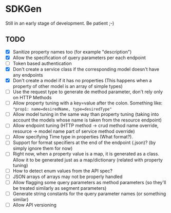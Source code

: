 # SDKGen
Still in an early stage of development. Be patient ;-)

## TODO
- [x] Sanitize property names too (for example "description")
- [x] Allow the specification of query parameters per each endpoint
- [ ] Token based authentication
- [x] Don't create a service class if the corresponding model doesn't have any endpoints
- [x] Don't create a model if it has no properties (This happens when a property of other model is an array of simple types)
- [ ] Use the request type to generate de method parameter, don't rely only on HTTP Methods
- [ ] Allow property tuning with a key=value after the colon. Something like: `"prop1: name=desiredName, type=desiredType"`
- [ ] Allow model tuning in the same way than property tuning (taking into account the models whose name is taken from the resource endpoint)
- [ ] Allow endpoint tuning (HTTP method -> crud method name override, resource -> model name part of service method override)
- [ ] Allow specifying Time type in properties (What format?).
- [ ] Support for format specifiers at the end of the endpoint (.json)? (by simply ignore them for now)
- [ ] Right now, when a property value is a map, it is generated as a class. Allow it to be generated just as a map/dictionary (related with property tuning)
- [ ] How to detect enum values from the API spec?
- [ ] JSON arrays of arrays may not be properly handled
- [ ] Allow flagging some query parameters as method parameters (so they'll be treated similarly as segment parameters)
- [ ] Generate string constants for the query parameter names (or something similar)
- [ ] Allow API versioning
